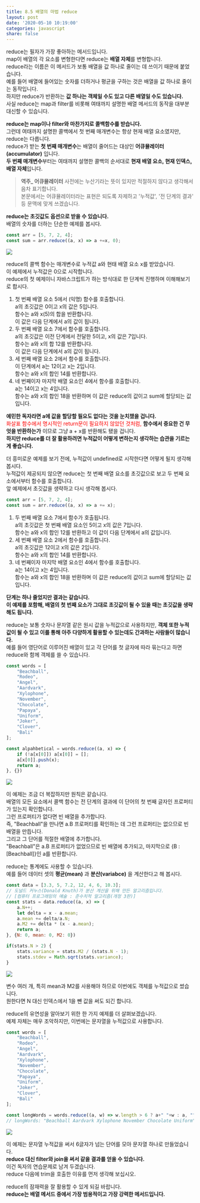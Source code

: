 ```yaml
---
title: 8.5 배열의 마법 reduce
layout: post
date: '2020-05-10 10:19:00'
categories: javascript
share: false
---
```


reduce는 필자가 가장 좋아하는 메서드입니다.  
map이 배열의 각 요소를 변형한다면 reduce는 **배열 자체**를 변형합니다.  
reduce라는 이름은 이 메서드가 보통 배열을 값 하나로 줄이는 데 쓰이기 때문에 붙었습니다.  
예를 들어 배열에 들어있는 숫자를 더하거나 평균을 구하는 것은 배열을 값 하나로 줄이는 동작입니다.  
하지만 reduce가 반환하는 **값 하나는 객체일 수도 있고 다른 배열일 수도 있습니다.**  
사실 reduce는 map과 filter를 비롯해 여태까지 설명한 배열 메서드의 동작을 대부분 대신할 수 있습니다.

**reduce는 map이나 filter와 마찬가지로 콜백함수를 받습니다.**  
그런데 여태까지 설명한 콜백에서 첫 번째 매개변수는 항상 현재 배열 요소였지만, reduce는 다릅니다.  
reduce가 받는 **첫 번째 매개변수**는 배열이 줄어드는 대상인 **어큐뮬레이터(accumulator)** 입니다.  
**두 번째 매개변수**부터는 여태까지 설명한 콜백의 순서대로 **현재 배열 요소, 현재 인덱스, 배열 자체**입니다.  

>  **역주_ 어큐뮬레이터**
>  사전에는 누산기라는 뜻이 있지만 적절하지 않다고 생각해서 음차 표기합니다.  
>  본문에서는 어큐뮬레이터라는 표현은 되도록 자제하고 '누적값', '전 단계의 결과' 등 문맥에 맞게 쓰겠습니다.

**reduce는 초깃값도 옵션으로 받을 수 있습니다.**  
배열의 숫자를 더하는 단순한 예제를 봅시다.

```javascript
const arr = [5, 7, 2, 4];
const sum = arr.reduce((a, x) => a +=x, 0);
```

![](/assets/img/learningjs/image67.jpg)

reduce의 콜백 함수는 매개변수로 누적값 a와 현태 배열 요소 x를 받았습니다.  
이 예제에서 누적값은 0으로 시작합니다.  
reduce의 첫 예제이니 자바스크립트가 하는 방식대로 한 단계씩 진행하며 이해해보기로 합시다.

1. 첫 번째 배열 요소 5에서 (익명) 함수를 호출합니다.  
a의 초깃값은 0이고 x의 값은 5입니다.  
함수는 a와 x(5)의 합을 반환합니다.  
이 값은 다음 단계에서 a의 값이 됩니다.
2. 두 번째 배열 요소 7에서 함수를 호출합니다.  
a의 초깃값은 이전 단계에서 전달한 5이고, x의 값은 7입니다.  
함수는 a와 x의 합 12를 반환합니다.  
이 값은 다음 단계에서 a의 값이 됩니다.
3. 세 번째 배열 요소 2에서 함수를 호출합니다.  
이 단계에서 a는 12이고 x는 2입니다.  
함수는 a와 x의 합인 14를 반환합니다.
4. 네 번째이자 마지막 배열 요소인 4에서 함수를 호출합니다.  
a는 14이고 x는 4입니다.  
함수는  a와 x의 합인 18을 반환하며 이 값은 reduce의 값이고 sum에 할당되는 값입니다.

**예민한 독자라면 a에 값을 할당할 필요도 없다는 것을 눈치챘을 겁니다.**  
<span style="color:red;">화살표 함수에서 명시적인 return문이 필요하지 않았던 것처럼,</span> **함수에서 중요한 건 무엇을 반환하는가** 이므로 그냥 a + x를 반환해도 됐을 겁니다.  
**하지만 reduce를 더 잘 활용하려면 누적값이 어떻게 변하는지 생각하는 습관을 기르는 게 좋습니다.**

더 흥미로운 예제를 보기 전에, 누적값이 undefined로 시작한다면 어떻게 될지 생각해 봅시다.  
누적값이 제공되지 않으면 reduce는 첫 번째 배열 요소를 초깃값으로 보고 두 번째 요소에서부터 함수를 호출합니다.  
앞 예제에서 초깃값을 생략하고 다시 생각해 봅시다.

```javascript
const arr = [5, 7, 2, 4];
const sum = arr.reduce((a, x) => a += x);
```

1. 두 번째 배열 요소 7에서 함수가 호출됩니다.  
a의 초깃값은 첫 번째 배열 요소인 5이고 x의 값은 7입니다.  
함수는 a와 x의 합인 12를 반환하고 이 값이 다음 단계에서 a의 값입니다.
2. 세 번째 배열 요소 2에서 함수를 호출합니다.  
a의 초깃값은 12이고 x의 값은 2입니다.  
함수는 a와 x의 합인 14를 반환합니다.
3. 네 번째이자 마지막 배열 요소인 4에서 함수를 호출합니다.  
a는 14이고 x는 4입니다.  
함수는 a와 x의 합인 18을 반환하며 이 값은 reduce의 값이고 sum에 할당되는 값입니다.

**단계는 하나 줄었지만 결과는 같습니다.**  
**이 예제를 포함해, 배열의 첫 번째 요소가 그대로 초깃값이 될 수 있을 때는 초깃값을 생략해도 됩니다.**

reduce는 보통 숫자나 문자열 같은 원시 값을 누적값으로 사용하지만, **객체 또한 누적값이 될 수 있고 이를 통해 아주 다양하게 활용할 수 있는데도 간과하는 사람들이 많습니다.**  
예를 들어 영단어로 이루어진 배열이 있고 각 단어를 첫 글자에 따라 묶는다고 하면 reduce와 함께 객체를 쓸 수 있습니다.

```javascript
const words = [
	"Beachball",
	"Rodeo",
	"Angel",
	"Aardvark",
	"Xylophone",
	"November",
	"Chocolate",
	"Papaya",
	"Uniform",
	"Joker",
	"Clover",
	"Bali"
];

const alpahbetical = words.reduce((a, x) => {
	if (!a[x[0]]) a[x[0]] = [];
	a[x[0]].push(x);
	return a;
}, {})
```

![](/assets/img/learningjs/image68.jpg)

이 예제는 조금 더 복잡하지만 원칙은 같습니다.  
배열의 모든 요소에서 콜백 함수는 전 단계의 결과에 이 단어의 첫 번째 글자인 프로퍼티가 있는지 확인합니다.  
그런 프로퍼티가 없다면 빈 배열을 추가합니다.  
즉, "Beachball"을 만나면 a.B 프로퍼티를 확인하는 데 그런 프로퍼티는 없으므로 빈 배열을 만듭니다.  
그리고 그 단어를 적절한 배열에 추가합니다.  
"Beachball"은 a.B 프로퍼티가 없었으므로 빈 배열에 추가되고, 마지막으로 {B : [Beachball]}인 a를 반환합니다.

reduce는 통계에도 사용할 수 있습니다.  
예를 들어 데이터 셋의 **평균(mean)** 과 **분산(variabce)** 을 계산한다고 해 봅시다. 

```javascript
const data = [3.3, 5, 7.2, 12, 4, 6, 10.3];
// 도널드 커누스(Donald Knuth)가 분산 계산을 위해 만든 알고리즘입니다.
// [컴퓨터 프로그래밍의 예술 : 준수치적 알고리즘(개정 3판)]
const stats = data.reduce((a, x) => {
	a.N++;
	let delta = x - a.mean;
	a.mean += delta/a.N;
	a.M2 += delta * (x - a.mean);
	return a;
}, {N: 0, mean: 0, M2: 0})

if(stats.N > 2) {
	stats.variance = stats.M2 / (stats.N - 1);
	stats.stdev = Math.sqrt(stats.variance);
}
```

![](/assets/img/learningjs/image69.jpg)

변수 여러 개, 특히 mean과 M2를 사용해야 하므로 이번에도 객체를 누적값으로 썼습니다.  
원한다면 N 대신 인덱스에서 1을 뺀 값을 써도 되긴 합니다.

reduce의 유연성을 알아보기 위한 한 가지 예제를 더 살펴보겠습니다.  
예제 자체는 매우 조악하지만, 이번에는 문자열을 누적값으로 사용합니다.

```javascript
const words = [
	"Beachball",
	"Rodeo",
	"Angel",
	"Aardvark",
	"Xylophone",
	"November",
	"Chocolate",
	"Papaya",
	"Uniform",
	"Joker",
	"Clover",
	"Bali"
];

const longWords = words.reduce((a, w) => w.length > 6 ? a+" "+w : a, "").trim();
// longWords: "Beachball Aardvark Xylophone November Chocolate Uniform"
```

![](/assets/img/learningjs/image70.jpg)

이 예제는 문자열 누적값을 써서 6글자가 넘는 단어를 모아 문자열 하나로 만들었습니다.  
**reduce 대신 filter와 join을 써서 같을 결과를 얻을 수 있습니다.**  
이건 독자의 연습문제로 남겨 두겠습니다.  
reduce 다음에 trim을 호출한 이유를 먼저 생각해 보십시오.

reduce의 잠재력을 잘 활용할 수 있게 되길 바랍니다.  
**reduce는 배열 메서드 중에서 가장 범용적이고 가장 강력한 메서드입니다.**
